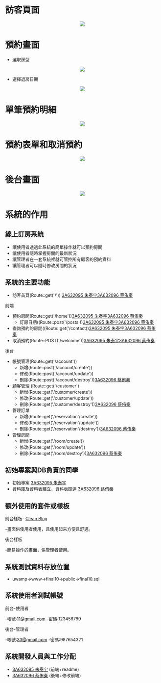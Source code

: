 # 訪客頁面
<p align="center"><img src=https://i.imgur.com/SZQJTpj.png ></p>

# 預約畫面
- 選取房型
<p align="center"><img src=https://i.imgur.com/1kXA5LG.png ></p>

- 選擇退房日期
<p align="center"><img src=https://i.imgur.com/ZKZqsNU.png ></p>

# 單筆預約明細
<p align="center"><img src=https://i.imgur.com/RwnI12A.png ></p>

# 預約表單和取消預約
<p align="center"><img src=https://i.imgur.com/29ECqPd.png ></p>

# 後台畫面
<p align="center"><img src=https://i.imgur.com/AgJMacw.png ></p>



# 系統的作用

## 線上訂房系統

- 讓使用者透過此系統的簡單操作就可以預約房間
- 讓使用者隨時掌握房間的最新狀況
- 讓管理者在一套系統裡就可管控所有顧客的預約資料
- 讓管理者可以隨時修改房間的狀況


## 系統的主要功能

- 訪客首頁(Route::get('/')) [3A632095 朱泰宇](https://github.com/3A632095)[3A632096 蔡侑秦](https://github.com/3A632096)

前端

- 預約房間(Route::get('/home'))[3A632095 朱泰宇](https://github.com/3A632095)[3A632096 蔡侑秦](https://github.com/3A632096)
  - 訂房日期((Route::post('/posts'))[3A632095 朱泰宇](https://github.com/3A632095)[3A632096 蔡侑秦](https://github.com/3A632096)
- 查詢預約的房間((Route::get('/contact))[3A632095 朱泰宇](https://github.com/3A632095)[3A632096 蔡侑秦](https://github.com/3A632096)
- 取消預約(Route::POST('/welcome'))[3A632095 朱泰宇](https://github.com/3A632095)[3A632096 蔡侑秦](https://github.com/3A632096) 

後台

- 帳號管理(Route::get('/account'))
  -  新增(Route::post('/account/create'))
  -  修改(Route::post('/account/update'))
  -  刪除(Route::post('/account/destroy'))[3A632096 蔡侑秦](https://github.com/3A632096)
- 顧客管理 (Route::get('/customer')
  -  新增(Route::get('/customer/create'))
  -  修改(Route::get('/customer/update'))
  -  刪除(Route::get('/customer/destroy'))[3A632096 蔡侑秦](https://github.com/3A632096)
- 管理訂單  
  -  新增(Route::get('/reservation'/create'))
  -  修改(Route::get('/reservation'/update'))
  -  刪除(Route::get('/reservation'/destroy'))[3A632096 蔡侑秦](https://github.com/3A632096)
- 管理房間  
  -  新增(Route::get('/room/create'))
  -  修改(Route::get('/room/update'))
  -  刪除(Route::get('/room/destroy'))[3A632096 蔡侑秦](https://github.com/3A632096)


## 初始專案與DB負責的同學

- 初始專案 [3A632095 朱泰宇](https://github.com/3A632095)
- 資料庫及資料表建立、資料表關連 [3A632096 蔡侑秦](https://github.com/3A632096)

## 額外使用的套件或樣板

前台樣板- [Clean Blog](https://startbootstrap.com/template-overviews/clean-blog/)

-畫面供使用者使用，且使用起來方便且舒適。

後台樣板

-簡易操作的畫面，供管理者使用。

## 系統測試資料存放位置

- uwamp->www->final10->public->final10.sql

## 系統使用者測試帳號

前台-使用者

-帳號:11@gmail.com
-密碼:123456789

後台-管理者

-帳號:33@gmail.com
-密碼:987654321

## 系統開發人員與工作分配
- [3A632095 朱泰宇](https://github.com/3A632095)  (前端+readme)
- [3A632096 蔡侑秦](https://github.com/3A632096)  (後端+修改前端)
